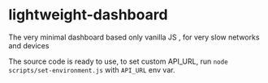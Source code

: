 # lightweight-dashboard

The very minimal dashboard based only vanilla JS , for very slow networks and devices

The source code is ready to use, to set custom API_URL, run `node scripts/set-environment.js` with `API_URL`  env var.